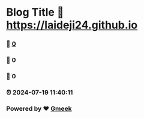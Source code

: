 # Blog Title :link: https://laideji24.github.io 
### :page_facing_up: [0](https://laideji24.github.io/tag.html) 
### :speech_balloon: 0 
### :hibiscus: 0 
### :alarm_clock: 2024-07-19 11:40:11 
### Powered by :heart: [Gmeek](https://github.com/Meekdai/Gmeek)
